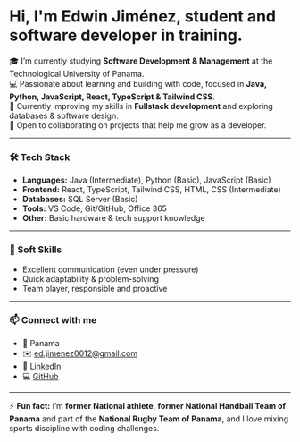 # Hi, I'm Edwin Jiménez, student and software developer in training.

🎓 I’m currently studying **Software Development & Management** at the Technological University of Panama.  
💻 Passionate about learning and building with code, focused in **Java, Python, JavaScript, React, TypeScript & Tailwind CSS**.  
🌱 Currently improving my skills in **Fullstack development** and exploring databases & software design.  
🤝 Open to collaborating on projects that help me grow as a developer.  

---

### 🛠️ Tech Stack  

- **Languages:** Java (Intermediate), Python (Basic), JavaScript (Basic)  
- **Frontend:** React, TypeScript, Tailwind CSS, HTML, CSS  (Intermediate)
- **Databases:** SQL Server (Basic)  
- **Tools:** VS Code, Git/GitHub, Office 365  
- **Other:** Basic hardware & tech support knowledge  


---

### 🌟 Soft Skills  
- Excellent communication (even under pressure)  
- Quick adaptability & problem-solving  
- Team player, responsible and proactive  

---

### 📫 Connect with me  
- 📍 Panama  
- ✉️ [ed.jimenez0012@gmail.com](mailto:ed.jimenez0012@gmail.com)
- 🔗 [LinkedIn](https://www.linkedin.com/in/edwin-jim%C3%A9nez12/) 
- 💻 [GitHub](https://github.com/Edwin-Jimenez12)

---

⚡ **Fun fact:** I’m **former National athlete**, **former National Handball Team of Panama** and part of the **National Rugby Team of Panama**, and I love mixing sports discipline with coding challenges.  
